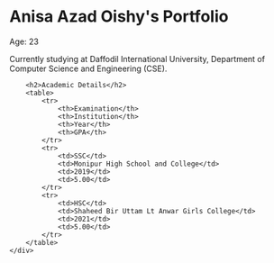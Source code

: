 <!DOCTYPE html>
<html lang="en">
<head>
    <meta charset="UTF-8">
    <meta name="viewport" content="width=device-width, initial-scale=1.0">
    <title>Anisa Azad Oishy's Portfolio</title>
    <link rel="stylesheet" href="style.css">
</head>
<body>
    <div class="container">
        <h1>Anisa Azad Oishy's Portfolio</h1>
        <p>Age: 23</p>
        <p>Currently studying at Daffodil International University, Department of Computer Science and Engineering (CSE).</p>
        
        <h2>Academic Details</h2>
        <table>
            <tr>
                <th>Examination</th>
                <th>Institution</th>
                <th>Year</th>
                <th>GPA</th>
            </tr>
            <tr>
                <td>SSC</td>
                <td>Monipur High School and College</td>
                <td>2019</td>
                <td>5.00</td>
            </tr>
            <tr>
                <td>HSC</td>
                <td>Shaheed Bir Uttam Lt Anwar Girls College</td>
                <td>2021</td>
                <td>5.00</td>
            </tr>
        </table>
    </div>
</body>
</html>
